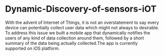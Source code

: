 # Dynamic-Discovery-of-sensors-iOT
With the advent of Internet of Things, it is not an overstatement to say every device can potentially collect user data which might not always to desirable. To address this issue we built a mobile app that dynamically notifies the users of any kind of data collection around them, followed by a short summary of the data being actually collected.The app is currently supported on iOS platform.
